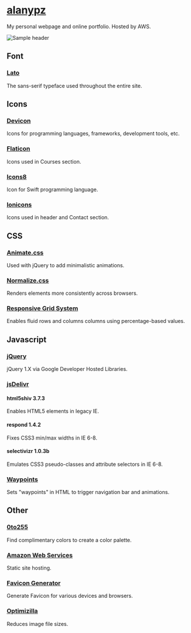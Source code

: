 # [alanypz](http://www.alanypz.com)

My personal webpage and online portfolio. Hosted by AWS.

![Sample header](https://s3.amazonaws.com/aws-website-personalsite-h35yy/resources/img/sample-header.png)

## Font

### [Lato](https://fonts.google.com/specimen/Lato)

The sans-serif typeface used throughout the entire site.

## Icons

### [Devicon](http://devicon.fr)

Icons for programming languages, frameworks, development tools, etc.

### [Flaticon](http://www.flaticon.com)

Icons used in Courses section.

### [Icons8](https://icons8.com)

Icon for Swift programming language.

### [Ionicons](http://ionicons.com)

Icons used in header and Contact section.

## CSS

### [Animate.css](https://daneden.github.io/animate.css/)

Used with jQuery to add minimalistic animations.

### [Normalize.css](github.com/necolas/normalize.css)

Renders elements more consistently across browsers.

### [Responsive Grid System](http://www.responsivegridsystem.com)

Enables fluid rows and columns columns using percentage-based values. 

## Javascript

### [jQuery](https://developers.google.com/speed/libraries/#jquery)

jQuery 1.X via Google Developer Hosted Libraries.

### [jsDelivr](https://www.jsdelivr.com)

#### html5shiv 3.7.3

Enables HTML5 elements in legacy IE.

#### respond 1.4.2

Fixes CSS3 min/max widths in IE 6-8.

#### selectivizr 1.0.3b 

Emulates CSS3 pseudo-classes and attribute selectors in IE 6-8.

### [Waypoints](http://imakewebthings.com/waypoints/)

Sets "waypoints" in HTML to trigger navigation bar and animations.

## Other

### [0to255 ](http://www.0to255.com)

Find complimentary colors to create a color palette.

### [Amazon Web Services](https://aws.amazon.com)

Static site hosting.

### [Favicon Generator](http://realfavicongenerator.net)

Generate Favicon for various devices and browsers.

### [Optimizilla](http://optimizilla.com)

Reduces image file sizes.
